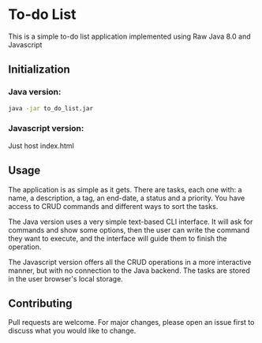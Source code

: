 # To-do List
This is a simple to-do list application implemented using Raw Java 8.0 and Javascript

## Initialization

### Java version:
```bash
java -jar to_do_list.jar
```

### Javascript version:

Just host index.html

## Usage

The application is as simple as it gets. There are tasks, each one with: a name, a description, a tag, an end-date, a status and a priority. You have access to CRUD commands and different ways to sort the tasks.

The Java version uses a very simple text-based CLI interface. It will ask for commands and show some options, then the user can write the command they want to execute, and the interface will guide them to finish the operation.

The Javascript version offers all the CRUD operations in a more interactive manner, but with no connection to the Java backend. The tasks are stored in the user browser's local storage.

## Contributing

Pull requests are welcome. For major changes, please open an issue first
to discuss what you would like to change.
